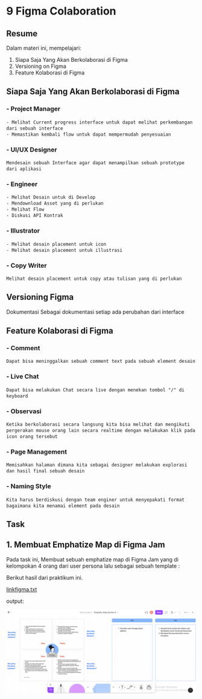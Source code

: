 # 9 Figma Colaboration

## Resume
Dalam materi ini, mempelajari:
1. Siapa Saja Yang Akan Berkolaborasi di Figma
2. Versioning on Figma
3. Feature Kolaborasi di Figma

## Siapa Saja Yang Akan Berkolaborasi di Figma
### - Project Manager
    - Melihat Current progress interface untuk dapat melihat perkembangan dari sebuah interface
    - Memastikan kembali flow untuk dapat mempermudah penyesuaian 
    
### - UI/UX Designer
    Mendesain sebuah Interface agar dapat menampilkan sebuah prototype dari aplikasi

### - Engineer
    - Melihat Desain untuk di Develop
    - Mendownload Asset yang di perlukan 
    - Melihat Flow
    - Diskusi API Kontrak

### - Illustrator
    - Melihat desain placement untuk icon
    - Melihat desain placement untuk illustrasi

### - Copy Writer
    Melihat desain placement untuk copy atau tulisan yang di perlukan
    
## Versioning Figma
Dokumentasi Sebagai dokumentasi setiap ada perubahan dari interface
    
## Feature Kolaborasi di Figma
### - Comment
    Dapat bisa meninggalkan sebuah comment text pada sebuah element desain

### - Live Chat
    Dapat bisa melakukan Chat secara live dengan menekan tombol "/" di keyboard

### - Observasi
    Ketika berkolaborasi secara langsung kita bisa melihat dan mengikuti pergerakan mouse orang lain secara realtime dengan melakukan klik pada icon orang tersebut

### - Page Management
    Memisahkan halaman dimana kita sebagai designer melakukan explorasi dan hasil final sebuah desain

### - Naming Style
    Kita harus berdiskusi dengan team enginer untuk menyepakati format bagaimana kita menamai element pada desain


## Task
## 1. Membuat Emphatize Map di Figma Jam
Pada task ini, Membuat sebuah emphatize map di Figma Jam yang di kelompokan 4 orang dari user persona lalu sebagai sebuah template :

Berikut hasil dari praktikum ini.

[linkfigma.txt](./praktikum/linkfigma.txt)

output:

![ss](./screenshots/ss.png)


